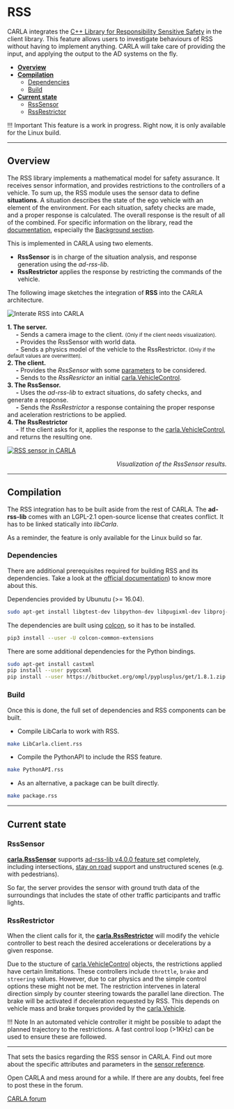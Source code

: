 # RSS

CARLA integrates the [C++ Library for Responsibility Sensitive Safety](https://github.com/intel/ad-rss-lib) in the client library. This feature allows users to investigate behaviours of RSS without having to implement anything. CARLA will take care of providing the input, and applying the output to the AD systems on the fly.  

*	[__Overview__](#overview)  
*	[__Compilation__](#compilation)  
	*	[Dependencies](#dependencies)  
	*	[Build](#build)  
*	[__Current state__](#current-state)  
	*	[RssSensor](#rsssensor)  
	*	[RssRestrictor](#rssrestrictor)  

!!! Important
    This feature is a work in progress. Right now, it is only available for the Linux build.

---
## Overview

The RSS library implements a mathematical model for safety assurance. It receives sensor information, and provides restrictions to the controllers of a vehicle. To sum up, the RSS module uses the sensor data to define __situations__. A situation describes the state of the ego vehicle with an element of the environment. For each situation, safety checks are made, and a proper response is calculated. The overall response is the result of all of the combined. For specific information on the library, read the [documentation](https://intel.github.io/ad-rss-lib/), especially the [Background section](https://intel.github.io/ad-rss-lib/ad_rss/Overview/). 

This is implemented in CARLA using two elements.  

*	__RssSensor__ is in charge of the situation analysis, and response generation using the *ad-rss-lib*.  
*	__RssRestrictor__ applies the response by restricting the commands of the vehicle.  

The following image sketches the integration of __RSS__ into the CARLA architecture.  

![Interate RSS into CARLA](img/rss_carla_integration_architecture.png)

__1. The server.__  
&nbsp;&nbsp;&nbsp;&nbsp;&nbsp;__-__ Sends a camera image to the client. <small>(Only if the client needs visualization).</small>  
&nbsp;&nbsp;&nbsp;&nbsp;&nbsp;__-__ Provides the RssSensor with world data.  
&nbsp;&nbsp;&nbsp;&nbsp;&nbsp;__-__ Sends a physics model of the vehicle to the RssRestrictor. <small>(Only if the default values are overwritten).</small>  
__2. The client.__  
&nbsp;&nbsp;&nbsp;&nbsp;&nbsp;__-__ Provides the *RssSensor* with some [parameters](https://intel.github.io/ad-rss-lib/ad_rss/Appendix-ParameterDiscussion/) to be considered.  
&nbsp;&nbsp;&nbsp;&nbsp;&nbsp;__-__ Sends to the *RssResrictor* an initial [carla.VehicleControl](python_api.md#carla.VehicleControl).  
__3. The RssSensor.__  
&nbsp;&nbsp;&nbsp;&nbsp;&nbsp;__-__ Uses the *ad-rss-lib* to extract situations, do safety checks, and generate a response.  
&nbsp;&nbsp;&nbsp;&nbsp;&nbsp;__-__ Sends the *RssRestrictor* a response containing the proper response and aceleration restrictions to be applied.  
__4. The RssRestrictor__  
&nbsp;&nbsp;&nbsp;&nbsp;&nbsp;__-__ If the client asks for it, applies the response to the [carla.VehicleControl](python_api.md#carla.VehicleControl), and returns the resulting one.  

[![RSS sensor in CARLA](img/rss_carla_integration.png)](https://www.youtube.com/watch?v=UxKPXPT2T8Q)
<div style="text-align: right"><i>Visualization of the RssSensor results.</i></div>

---
## Compilation

The RSS integration has to be built aside from the rest of CARLA. The __ad-rss-lib__ comes with an LGPL-2.1 open-source license that creates conflict. It has to be linked statically into *libCarla*.  

As a reminder, the feature is only available for the Linux build so far.  

### Dependencies

There are additional prerequisites required for building RSS and its dependencies. Take a look at the [official documentation](https://intel.github.io/ad-rss-lib/BUILDING)) to know more about this.

Dependencies provided by Ubunutu (>= 16.04).  
```sh
sudo apt-get install libgtest-dev libpython-dev libpugixml-dev libproj-dev libtbb-dev
```

The dependencies are built using [colcon](https://colcon.readthedocs.io/en/released/user/installation.html), so it has to be installed.  
```sh
pip3 install --user -U colcon-common-extensions
```

There are some additional dependencies for the Python bindings.
```sh
sudo apt-get install castxml
pip install --user pygccxml
pip install --user https://bitbucket.org/ompl/pyplusplus/get/1.8.1.zip
```

### Build

Once this is done, the full set of dependencies and RSS components can be built.

*	Compile LibCarla to work with RSS.  

```sh
make LibCarla.client.rss
```

*	Compile the PythonAPI to include the RSS feature.  

```sh
make PythonAPI.rss
```

*	As an alternative, a package can be built directly.  
```sh
make package.rss
```

---
## Current state

### RssSensor

[__carla.RssSensor__](python_api.md#carla.RssSensor) supports [ad-rss-lib v4.0.0 feature set](https://intel.github.io/ad-rss-lib/RELEASE_NOTES_AND_DISCLAIMERS) completely, including intersections, [stay on road](https://intel.github.io/ad-rss-lib/ad_rss_map_integration/HandleRoadBoundaries/) support and unstructured scenes (e.g. with pedestrians).

So far, the server provides the sensor with ground truth data of the surroundings that includes the state of other traffic participants and traffic lights.

### RssRestrictor

When the client calls for it, the [__carla.RssRestrictor__](python_api.md#carla.RssRestrictor) will modify the vehicle controller to best reach the desired accelerations or decelerations by a given response.  

Due to the stucture of [carla.VehicleControl](python_api.md#carla.VehicleControl) objects, the restrictions applied have certain limitations. These controllers include `throttle`, `brake` and `streering` values. However, due to car physics and the simple control options these might not be met. The restriction intervenes in lateral direction simply by counter steering towards the parallel lane direction. The brake will be activated if deceleration requested by RSS. This depends on vehicle mass and brake torques provided by the [carla.Vehicle](python_api.md#carla.Vehicle).

!!! Note
    In an automated vehicle controller it might be possible to adapt the planned trajectory to the restrictions. A fast control loop (>1KHz) can be used to ensure these are followed.

---

That sets the basics regarding the RSS sensor in CARLA. Find out more about the specific attributes and parameters in the [sensor reference](ref_sensors.md#rss-sensor). 

Open CARLA and mess around for a while. If there are any doubts, feel free to post these in the forum. 

<div class="build-buttons">
<p>
<a href="https://forum.carla.org/" target="_blank" class="btn btn-neutral" title="Go to the CARLA forum">
CARLA forum</a>
</p>
</div>
